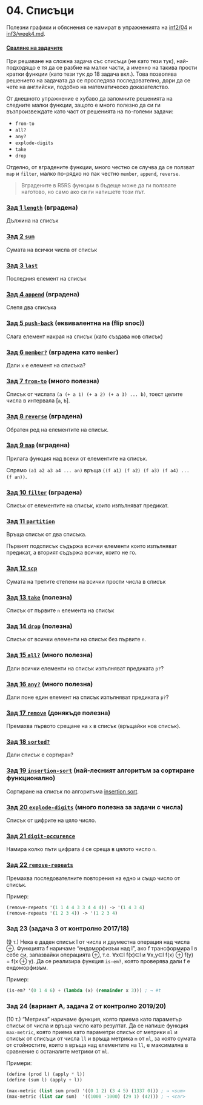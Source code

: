 # 04. Списъци

Полезни графики и обяснения се намират в упражненията на [inf2/04](https://github.com/triffon/fp-2022-23/blob/main/exercises/inf2/04/README.md) и [inf3/week4.md](https://github.com/triffon/fp-2022-23/blob/main/exercises/inf3/week4.md#%D1%81%D0%BF%D0%B8%D1%81%D1%8A%D1%86%D0%B8).

#### [Сваляне на задачите](https://download-directory.github.io/?url=https%3A%2F%2Fgithub.com%2Ftriffon%2Ffp-2022-23%2Ftree%2Fmain%2Fexercises%2Fcs2%2F04.scheme.lists)

При решаване на сложна задача със списъци (не като тези тук), най-подходящо е тя да се разбие на малки части, а именно на такива прости кратки функции (като тези тук до 18 задача вкл.). Това позволява решението на задачата да се проследява последователно, дори да се чете на английски, подобно на математическо доказателство.

От днешното упражнение е хубаво да запомните решенията на следните малки функции, защото е много полезно да си ги възпроизвеждате като част от решенията на по-големи задачи:
- `from-to`
- `all?`
- `any?`
- `explode-digits`
- `take`
- `drop`

Отделно, от вградените функции, много честно се случва да се ползват `map` и `filter`, малко по-рядко но пак честно `member`, `append`, `reverse`.

> Вградените в R5RS функции в бъдеще може да ги ползвате наготово, но само ако си ги напишете този път.

### [Зад 1 `length`](01.length.rkt) (вградена)
Дължина на списък

### [Зад 2 `sum`](02.sum.rkt)
Сумата на всички числа от списък

### [Зад 3 `last`](03.last.rkt)
Последния елемент на списък

### [Зад 4 `append`](04.append.rkt) (вградена)
Слепя два списъка

### [Зад 5 `push-back`](05.push-back.rkt) (еквивалентна на (flip snoc))
Слага елемент накрая на списък (като създава нов списък)

### [Зад 6 `member?`](06.member.rkt) (вградена като `member`)
Дали `x` е елемент на списъка?

### [Зад 7 `from-to`](07.from-to.rkt) (много полезна)
Списък от числата `(a (+ a 1) (+ a 2) (+ a 3) ... b)`, тоест целите числа в интервала [`a`, `b`].

### [Зад 8 `reverse`](08.reverse.rkt) (вградена)
Обратен ред на елементите на списък.

### [Зад 9 `map`](09.map.rkt) (вградена)
Прилага функция над всеки от елементите на списък.

Спрямо `(a1 a2 a3 a4 ... an)` връща `((f a1) (f a2) (f a3) (f a4) ... (f an))`.

### [Зад 10 `filter`](10.filter.rkt) (вградена)
Списък от елементите на списък, които изпълняват предикат.

### [Зад 11 `partition`](11-partition.rkt)
Връща списък от два списъка.

Първият подсписък съдържа всички елементи които изпълняват предикат, а вторият съдържа всички, които не го.

### [Зад 12 `scp`](12.scp.rkt)
Сумата на третите степени на всички прости числа в списък

### [Зад 13 `take`](13.take.rkt) (полезна)
Списък от първите `n` елемента на списък

### [Зад 14 `drop`](14.drop.rkt) (полезна)
Списък от всички елементи на списък без първите `n`.

### [Зад 15 `all?`](15.all.rkt) (много полезна)
Дали всички елементи на списък изпълняват предиката `p?`?

### [Зад 16 `any?`](16.any.rkt) (много полезна)
Дали поне един елемент на списък изпълняват предиката `p?`?

<!-- TODO: for-next-year: задача използваща all?/any? -->

### [Зад 17 `remove`](17.remove.rkt) (донякъде полезна)
Премахва първото срещане на `x` в списък (връщайки нов списък).

### [Зад 18 `sorted?`](18.sorted.rkt)
Дали списък е сортиран?

### [Зад 19 `insertion-sort`](19.insertion-sort.rkt) (най-лесният алгоритъм за сортиране функционално)
Сортиране на списък по алгоритъма [insertion sort](https://en.wikipedia.org/wiki/Insertion_sort).

### [Зад 20 `explode-digits`](20.explode-digits.rkt) (много полезна за задачи с числа)
Списък от цифрите на цяло число.

### [Зад 21 `digit-occurence`](21.digit-occurence.rkt)
Намира колко пъти цифрата `d` се среща в цялото число `n`.

### [Зад 22 `remove-repeats`](22.remove-repeats.rkt)
Премахва последователните повторения на едно и също число от списък.

Пример:
```scheme
(remove-repeats '(1 1 4 4 3 3 4 4 4)) -> '(1 4 3 4)
(remove-repeats '(1 2 3 4)) -> '(1 2 3 4)
```

### Зад 23 (задача 3 от контролно 2017/18)
(9 т.) Нека  е даден  списък  l от числа  и двуместна
операция над числа ⊕. Функцията  f наричаме “ендоморфизъм
над l”, ако f трансформира l в себе си, запазвайки операцията ⊕,
т.е. ∀x∈l f(x)∈l и ∀x,y∈l f(x) ⊕ f(y) = f(x ⊕ y). Да се реализира
функция `is-em?`, която проверява дали f е ендоморфизъм.

Пример:
```scheme
(is-em? '(0 1 4 6) + (lambda (x) (remainder x 3))) ; → #t
```

### Зад 24 (вариант А, задача 2 от контролно 2019/20)
(10 т.) “Метрика” наричаме функция, която приема като
параметър  списък  от числа  и  връща  число  като  резултат.  Да  се
напише функция `max-metric`, която приема като параметри списък
от метрики `ml` и списък от списъци от числа `ll` и връща метрика `m` от
`ml`, за която сумата от стойностите, които `m` връща над елементите на
`ll`, е максимална в сравнение с останалите метрики от `ml`.

Примери:
```scheme
(define (prod l) (apply * l))
(define (sum l) (apply + l))

(max-metric (list sum prod) '((0 1 2) (3 4 5) (1337 0))) ; → <sum>
(max-metric (list car sum)  '((1000 -1000) (29 1) (42))) ; → <car>
```
